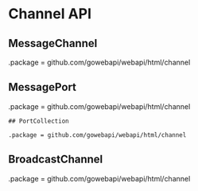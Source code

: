 # Channel API

## MessageChannel

.package = github.com/gowebapi/webapi/html/channel

## MessagePort

.package = github.com/gowebapi/webapi/html/channel

    ## PortCollection

    .package = github.com/gowebapi/webapi/html/channel

## BroadcastChannel

.package = github.com/gowebapi/webapi/html/channel
